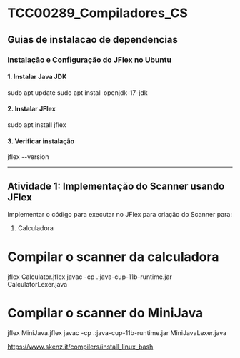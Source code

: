 # TCC00289_Compiladores_CS

## Guias de instalacao de dependencias

### Instalação e Configuração do JFlex no Ubuntu

#### 1. Instalar Java JDK
sudo apt update
sudo apt install openjdk-17-jdk

#### 2. Instalar JFlex
sudo apt install jflex

#### 3. Verificar instalação
jflex --version

--- 
## Atividade 1: Implementação do Scanner usando JFlex 

Implementar o código para executar no JFlex para criação do Scanner para:

1. Calculadora








# Compilar o scanner da calculadora
jflex Calculator.jflex
javac -cp .:java-cup-11b-runtime.jar CalculatorLexer.java

# Compilar o scanner do MiniJava
jflex MiniJava.jflex
javac -cp .:java-cup-11b-runtime.jar MiniJavaLexer.java

https://www.skenz.it/compilers/install_linux_bash